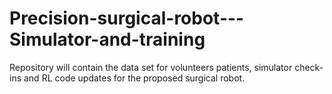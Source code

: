 # Precision-surgical-robot---Simulator-and-training
Repository will contain the data set for volunteers patients, simulator check-ins and RL code updates for the proposed surgical robot.
